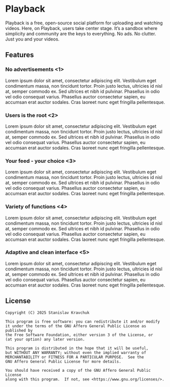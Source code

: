 # Playback

Playback is a free, open-source social platform for uploading and watching videos. Here, on Playback, users take center stage. It’s a sandbox where simplicity and community are the keys to everything. No ads. No clutter. Just you and your videos.

## Features 

### No advertisements <1>
Lorem ipsum dolor sit amet, consectetur adipiscing elit. Vestibulum eget condimentum massa, non tincidunt tortor. Proin justo lectus, ultricies id nisl at, semper commodo ex. Sed ultrices et nibh id pulvinar. Phasellus in odio vel odio consequat varius. Phasellus auctor consectetur sapien, eu accumsan erat auctor sodales. Cras laoreet nunc eget fringilla pellentesque.

### Users is the root <2>
Lorem ipsum dolor sit amet, consectetur adipiscing elit. Vestibulum eget condimentum massa, non tincidunt tortor. Proin justo lectus, ultricies id nisl at, semper commodo ex. Sed ultrices et nibh id pulvinar. Phasellus in odio vel odio consequat varius. Phasellus auctor consectetur sapien, eu accumsan erat auctor sodales. Cras laoreet nunc eget fringilla pellentesque.

### Your feed - your choice <3>
Lorem ipsum dolor sit amet, consectetur adipiscing elit. Vestibulum eget condimentum massa, non tincidunt tortor. Proin justo lectus, ultricies id nisl at, semper commodo ex. Sed ultrices et nibh id pulvinar. Phasellus in odio vel odio consequat varius. Phasellus auctor consectetur sapien, eu accumsan erat auctor sodales. Cras laoreet nunc eget fringilla pellentesque.

### Variety of functions <4>
Lorem ipsum dolor sit amet, consectetur adipiscing elit. Vestibulum eget condimentum massa, non tincidunt tortor. Proin justo lectus, ultricies id nisl at, semper commodo ex. Sed ultrices et nibh id pulvinar. Phasellus in odio vel odio consequat varius. Phasellus auctor consectetur sapien, eu accumsan erat auctor sodales. Cras laoreet nunc eget fringilla pellentesque.

### Adaptive and clean interface <5>
Lorem ipsum dolor sit amet, consectetur adipiscing elit. Vestibulum eget condimentum massa, non tincidunt tortor. Proin justo lectus, ultricies id nisl at, semper commodo ex. Sed ultrices et nibh id pulvinar. Phasellus in odio vel odio consequat varius. Phasellus auctor consectetur sapien, eu accumsan erat auctor sodales. Cras laoreet nunc eget fringilla pellentesque.


## License

```
Copyright (C) 2025 Stanislav Kravchuk

This program is free software: you can redistribute it and/or modify
it under the terms of the GNU Affero General Public License as published by
the Free Software Foundation, either version 3 of the License, or
(at your option) any later version.

This program is distributed in the hope that it will be useful,
but WITHOUT ANY WARRANTY; without even the implied warranty of
MERCHANTABILITY or FITNESS FOR A PARTICULAR PURPOSE.  See the
GNU Affero General Public License for more details.

You should have received a copy of the GNU Affero General Public License
along with this program.  If not, see <https://www.gnu.org/licenses/>.
```